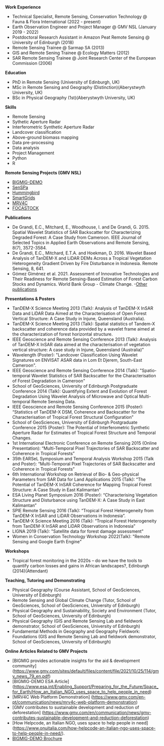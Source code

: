 **Work Experience**
- Technical Specialist, Remote Sensing, Conservation Technology @ Fauna & Flora International (2022 - present)
- Earth Observation Engineer and Project Manager @ GMV NSL (January 2019 - 2022)
- Postdoctoral Research Assistant in Amazon Peat Remote Sensing @ University of Edinburgh (2018)
- Remote Sensing Trainee @ Sarmap SA (2013)
- GIS and Remote Sening Trainee @ Ecology Matters (2012)
- SAR Remote Sensing Trainee @ Joint Research Center of the European Commission (2006)

**Education**
- PhD in Remote Sensing (University of Edinburgh, UK)
- MSc in Remote Sensing and Geography (Distinction)(Aberystwyth University, UK)
- BSc in Physical Geography (1st)(Aberystwyth University, UK)

**Skills**
- Remote Sensing
- Sythetic Aperture Radar
- Interferometric Synthetic Aperture Radar
- Landcover classification
- Above-ground biomass mapping
- Data pre-processing
- Data analysis
- Project Management
- Python
- R

**Remote Sensing Projects (GMV NSL)**
- [BIGMIG-DEMO](https://business.esa.int/projects/bigmig-demo)
- [SenSPa](http://www.senspa.karteco.gr/en/index.html)
- [Hummingbird](https://hummingbird-h2020.eu/)
- [SmartGrids](https://business.esa.int/projects/smartgrids)
- [MRV4C](https://mrv4c.com)
- [FOCASTOCK](https://www.forestcarbonpartnership.org/sites/fcp/files/assessment_of_innovative_technologies_and_their_readiness_for_rs_based_estimation_of_forest_carbon_stocks_and_dynamics.pdf)

**Publications** 
- De Grandi, E.C., Mitchard, E., Woodhouse, I. and De Grandi, G. 2015. Spatial Wavelet Statistics of SAR Backscatter for Characterizing Degraded Forest: A Case Study from Cameroon. IEEE Journal of Selected Topics in Applied Earth Observations and Remote Sensing, 8(7), 3572-3584. 
- De Grandi, E.C., Mitchard, E.T.A. and Hoekman, D. 2016. Wavelet Based Analysis of TanDEM-X and LiDAR DEMs Across a Tropical Vegetation Heterogeneity Gradient Driven by Fire Disturbance in Indonesia. Remote Sensing, 8, 641. 
- Gómez Giménez et al. 2021. Assessment of Innovative Technologies and Their Readiness for Remote Sensing-Based Estimation of Forest Carbon Stocks and Dynamics. World Bank Group - Climate Change.
-[Other publications](https://scholar.google.com/citations?hl=en&user=lgDAxZ8AAAAJ&view_op=list_works&sortby=pubdate)

**Presentations & Posters**
- TanDEM-X Science Meeting 2013 (Talk): Analysis of TanDEM-X InSAR Data and LiDAR Data Aimed at the Characterisation of Open Forest Vertical Structure: A Case Study in Injune, Queensland (Australia).
- TanDEM-X Science Meeting 2013 (Talk): Spatial statistics of Tandem-X backscatter and coherence data provided by a wavelet frame aimed at the characterization of forest horizontal structure.
- IEEE Geoscience and Remote Sensing Conference 2013 (Talk): Analysis of TanDEM-X InSAR data aimed at the characterisation of vegetation vertical structure: A case study in Injune, Queensland (Australia)”
- Wavelength (Poster): "Landcover Classification Using Wavelet Signatures on ENVISAT ASAR data in Lom Et Djerem, South-East Cameroon".
- IEEE Geoscience and Remote Sensing Conference 2014 (Talk): "Spatio- temporal Wavelet Statistics of SAR Backscatter for the Characterisation of Forest Degradation in Cameroon"
- School of GeoSciences, University of Edinburgh Postgraduate Conference 2014 (Talk): Quantifying Extent and Evolution of Forest Degradation Using Wavelet Analysis of Microwave and Optical Multi-temporal Remote Sensing Data.
- IEEE Geoscience and Remote Sensing Conference 2015 (Poster): “Statistics of TanDEM-X DSM, Coherence and Backscatter for the Characterisation of Tropical Forest Structural Configuration”
- School of GeoSciences, University of Edinburgh Postgraduate Conference 2015 (Poster): The Potential of Interferometric Synthetic Aperture Radar for Estimates of Tropical Forest Structure and Temporal Changes.
- 1st International Electronic Conference on Remote Sensing 2015 (Online Presentation): “Multi-Temporal Pixel Trajectories of SAR Backscatter and Coherence in Tropical Forests”
- 35th EARSeL Symposium and Temporal Analysis Workshop 2015 (Talk and Poster): “Multi-Temporal Pixel Trajectories of SAR Backscatter and Coherence in Tropical Forests”
- 6th International Workshop on Retrieval of Bio- & Geo-physical Parameters from SAR Data for Land Applications 2015 (Talk): “The Potential of TanDEM-X InSAR Coherence for Mapping Tropical Forest Structure: A Case Study in East Kalimantan”
- ESA Living Planet Symposium 2016 (Poster): “Characterising Vegetation Structure and Disturbance using TanDEM-X: A Case Study in East Kalimantan”
- SPIE Remote Sensing 2016 (Talk): “Tropical Forest Heterogeneity from TanDEM-X InSAR and LiDAR Observations in Indonesia”.
- TanDEM-X Science Meeting 2016 (Talk): “Tropical Forest Heterogeneity from TanDEM-X InSAR and LiDAR Observations in Indonesia”
- LIGNA 2019 (Talk): "Satellite data for forest damage assessment"
- Women in Conservation Technology Workshop 2022(Talk): "Remote Sensing and Google Earth Engine"

**Workshops**
- Tropical forest monitoring in the 2020s – do we have the tools to quantify carbon
losses and gains in African landscapes?, Edinburgh (2014)(Attendant)

**Teaching, Tutoring and Demonstrating**
- Physical Geography (Course Assistant, School of GeoSciences, University of Edinburgh)
- Remote Sensing and Global Climate Change (Tutor, School of GeoSciences, School of GeoSciences, University of Edinburgh)
- Physical Geography and Sustainability, Society and Environment (Tutor, School of GeoSciences, University of Edinburgh)
- Physical Geography (GIS and Remote Sensing Lab and fieldwork demonstrator, School of GeoSciences, University of Edinburgh)
- Fundamental Methods in Geography and Geography Fieldwork: Foundations (GIS and Remote Sensing Lab and fieldwork demonstrator, School of GeoSciences, University of Edinburgh)

**Online Articles Related to GMV Projects**
- [BIGMIG provides actionable insights for the aid & development community] (https://www.gmv.com/sites/default/files/content/file/2021/10/25/114/gmv_news_79_en.pdf)
- [BIGMIG-DEMO ESA Article] (https://www.esa.int/Enabling_Support/Preparing_for_the_Future/Space_for_Earth/How_an_Italian_NGO_uses_space_to_help_people_in_need)
- [MRV4C Web Platform Demonstration] (https://www.gmv.com/en-pt/communication/news/mrv4c-web-platform-demonstration)
- [GMV contributes to sustainable development and reduction of deforestation] (https://www.gmv.com/en/communication/news/gmv-contributes-sustainable-development-and-reduction-deforestation)
- [How Helpcode, an Italian NGO, uses space to help people in need] (https://www.onuitalia.com/how-helpcode-an-italian-ngo-uses-space-to-help-people-in-need/). 
- [BIGMIG-DEMO Brochure](https://mysustainableforest.com/wp-content/uploads/2019/05/GMV_BIGMIG-Space-Based-Services-for-Migration.pdf)